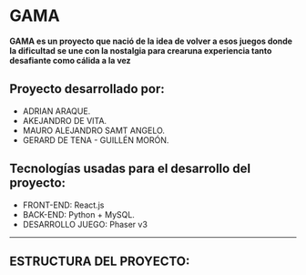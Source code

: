 # GAMA 

**GAMA es un proyecto que nació de la idea de volver a esos juegos donde la dificultad se une con la nostalgia para crearuna experiencia tanto desafiante como cálida a la vez**

## Proyecto desarrollado por:
* ADRIAN ARAQUE.
* AKEJANDRO DE VITA.
* MAURO ALEJANDRO SAMT ANGELO.
* GERARD DE TENA - GUILLÉN MORÓN.

## Tecnologías usadas para el desarrollo del proyecto:

* FRONT-END: React.js
* BACK-END: Python + MySQL.
* DESARROLLO JUEGO: Phaser v3

-----------

## ESTRUCTURA DEL PROYECTO: